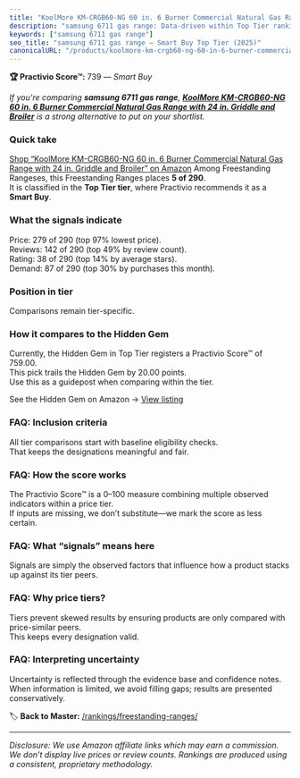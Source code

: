 ```yaml
---
title: "KoolMore KM-CRGB60-NG 60 in. 6 Burner Commercial Natural Gas Range with 24 in. Griddle and Broiler"
description: "samsung 6711 gas range: Data-driven within Top Tier ranking using the Practivio Score™. Positioned by quality, value, demand, findability, momentum."
keywords: ["samsung 6711 gas range"]
seo_title: "samsung 6711 gas range — Smart Buy Top Tier (2025)"
canonicalURL: "/products/koolmore-km-crgb60-ng-60-in-6-burner-commercial-natural-gas-range-with-24-in-griddle-and-broiler-B0CGMLZZLL/"
---
```


**🏆 Practivio Score™:** 739 — _Smart Buy_


*If you're comparing **samsung 6711 gas range**, **[KoolMore KM-CRGB60-NG 60 in. 6 Burner Commercial Natural Gas Range with 24 in. Griddle and Broiler](https://www.amazon.com/dp/B0CGMLZZLL?tag=practivio-20)** is a strong alternative to put on your shortlist.*
### Quick take
[Shop “KoolMore KM-CRGB60-NG 60 in. 6 Burner Commercial Natural Gas Range with 24 in. Griddle and Broiler” on Amazon](https://www.amazon.com/dp/B0CGMLZZLL?tag=practivio-20)
Among Freestanding Rangeses, this Freestanding Ranges places **5 of 290**.  
It is classified in the **Top Tier tier**, where Practivio recommends it as a **Smart Buy**.

### What the signals indicate
Price: 279 of 290 (top 97% lowest price).  
Reviews: 142 of 290 (top 49% by review count).  
Rating: 38 of 290 (top 14% by average stars).  
Demand: 87 of 290 (top 30% by purchases this month).

### Position in tier
Comparisons remain tier-specific.

### How it compares to the Hidden Gem
Currently, the Hidden Gem in Top Tier registers a Practivio Score™ of 759.00.  
This pick trails the Hidden Gem by 20.00 points.  
Use this as a guidepost when comparing within the tier.  

See the Hidden Gem on Amazon → [View listing](https://www.amazon.com/dp/B07MYBQKDX?tag=practivio-20)

### FAQ: Inclusion criteria
All tier comparisons start with baseline eligibility checks.  
That keeps the designations meaningful and fair.

### FAQ: How the score works
The Practivio Score™ is a 0–100 measure combining multiple observed indicators within a price tier.  
If inputs are missing, we don’t substitute—we mark the score as less certain.

### FAQ: What “signals” means here
Signals are simply the observed factors that influence how a product stacks up against its tier peers.

### FAQ: Why price tiers?
Tiers prevent skewed results by ensuring products are only compared with price-similar peers.  
This keeps every designation valid.

### FAQ: Interpreting uncertainty
Uncertainty is reflected through the evidence base and confidence notes.  
When information is limited, we avoid filling gaps; results are presented conservatively.


🏷️ **Back to Master:** [/rankings/freestanding-ranges/](/rankings/freestanding-ranges/)

---
_Disclosure: We use Amazon affiliate links which may earn a commission. We don’t display live prices or review counts. Rankings are produced using a consistent, proprietary methodology._
